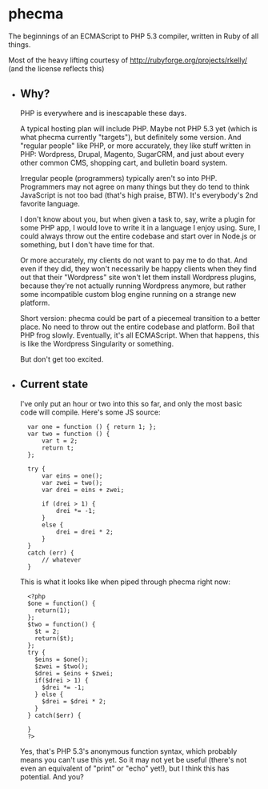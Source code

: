 phecma
======

The beginnings of an ECMAScript to PHP 5.3 compiler, written in Ruby
of all things.

Most of the heavy lifting courtesy of http://rubyforge.org/projects/rkelly/
(and the license reflects this)

* ## Why?

    PHP is everywhere and is inescapable these days.

    A typical hosting plan will include PHP. Maybe not PHP 5.3 yet
    (which is what phecma currently "targets"), but definitely some version.
    And "regular people" like PHP, or more accurately, they like stuff
    written in PHP: Wordpress, Drupal, Magento, SugarCRM, and just about
    every other common CMS, shopping cart, and bulletin board system.

    Irregular people (programmers) typically aren't so into PHP.
    Programmers may not agree on many things but they do tend to think
    JavaScript is not too bad (that's high praise, BTW).
    It's everybody's 2nd favorite language.

    I don't know about you, but when given a task to, say, write a
    plugin for some PHP app, I would love to write it in a language I
    enjoy using. Sure, I could always throw out the entire codebase and
    start over in Node.js or something, but I don't have time for that.

    Or more accurately, my clients do not want to pay me to do that.
    And even if they did, they won't necessarily be happy clients when
    they find out that their "Wordpress" site won't let them install
    Wordpress plugins, because they're not actually running Wordpress
    anymore, but rather some incompatible custom blog engine running on
    a strange new platform.

    Short version: phecma could be part of a piecemeal transition to
    a better place. No need to throw out the entire codebase and platform.
    Boil that PHP frog slowly. Eventually, it's all ECMAScript.
    When that happens, this is like the Wordpress Singularity or something.

    But don't get too excited.

* ## Current state

    I've only put an hour or two into this so far, and only the most basic
    code will compile. Here's some JS source:

        var one = function () { return 1; };
        var two = function () {
            var t = 2;
            return t;
        };
        
        try {
            var eins = one();
            var zwei = two();
            var drei = eins + zwei;
        
            if (drei > 1) {
                drei *= -1;
            }
            else {
                drei = drei * 2;
            }
        }
        catch (err) {
            // whatever
        }

    This is what it looks like when piped through phecma right now:

        <?php
        $one = function() {
          return(1);
        };
        $two = function() {
          $t = 2;
          return($t);
        };
        try {
          $eins = $one();
          $zwei = $two();
          $drei = $eins + $zwei;
          if($drei > 1) {
            $drei *= -1;
          } else {
            $drei = $drei * 2;
          }
        } catch($err) {
        
        }
        ?>

    Yes, that's PHP 5.3's anonymous function syntax, which probably means
    you can't use this yet. So it may not yet be useful (there's not even
    an equivalent of "print" or "echo" yet!), but I think this has potential.
    And you?
